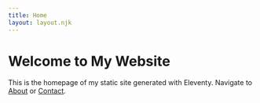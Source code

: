 ```yaml
---
title: Home
layout: layout.njk
---
```


# Welcome to My Website

This is the homepage of my static site generated with Eleventy.
Navigate to [About](./about) or [Contact](./contact).
